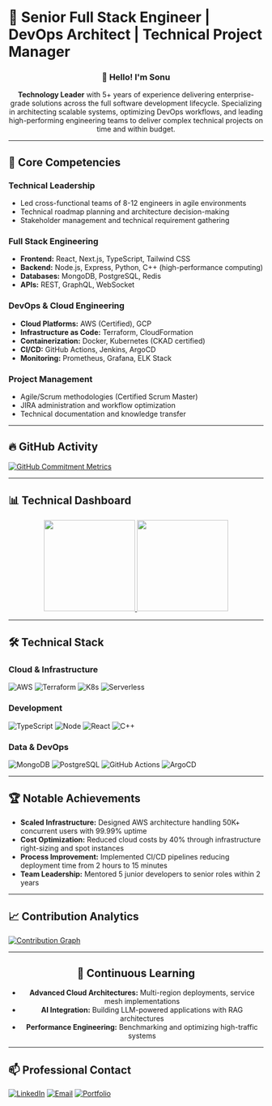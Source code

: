 # 💼 Senior Full Stack Engineer | DevOps Architect | Technical Project Manager

<div align="center">

### 👋 Hello! I'm Sonu

**Technology Leader** with 5+ years of experience delivering enterprise-grade solutions across the full software development lifecycle. Specializing in architecting scalable systems, optimizing DevOps workflows, and leading high-performing engineering teams to deliver complex technical projects on time and within budget.

</div>

---

## 🔹 Core Competencies

### **Technical Leadership**
- Led cross-functional teams of 8-12 engineers in agile environments
- Technical roadmap planning and architecture decision-making
- Stakeholder management and technical requirement gathering

### **Full Stack Engineering**
- **Frontend:** React, Next.js, TypeScript, Tailwind CSS
- **Backend:** Node.js, Express, Python, C++ (high-performance computing)
- **Databases:** MongoDB, PostgreSQL, Redis
- **APIs:** REST, GraphQL, WebSocket

### **DevOps & Cloud Engineering**
- **Cloud Platforms:** AWS (Certified), GCP
- **Infrastructure as Code:** Terraform, CloudFormation
- **Containerization:** Docker, Kubernetes (CKAD certified)
- **CI/CD:** GitHub Actions, Jenkins, ArgoCD
- **Monitoring:** Prometheus, Grafana, ELK Stack

### **Project Management**
- Agile/Scrum methodologies (Certified Scrum Master)
- JIRA administration and workflow optimization
- Technical documentation and knowledge transfer

---

## 🔥 GitHub Activity

[![GitHub Commitment Metrics](https://github-readme-streak-stats.herokuapp.com/?user=Solo-Player-Kirito&theme=dark&hide_border=true&background=0D1117&stroke=2D7FF9&ring=2D7FF9&fire=F86624&currStreakLabel=2D7FF9)](https://github.com/Solo-Player-Kirito)

---

## 📊 Technical Dashboard

<div align="center">
<a href="https://github.com/Solo-Player-Kirito">
    <img height="180em" src="https://github-readme-stats.vercel.app/api?username=Solo-Player-Kirito&show_icons=true&theme=dark&hide_border=true&bg_color=0D1117&title_color=2D7FF9&icon_color=F86624&text_color=FFFFFF&include_all_commits=true&count_private=true&custom_title=Development+Metrics"/>
    <img height="180em" src="https://github-readme-stats.vercel.app/api/top-langs/?username=Solo-Player-Kirito&layout=compact&theme=dark&hide_border=true&bg_color=0D1117&title_color=2D7FF9&text_color=FFFFFF&langs_count=8&exclude_repo=dotfiles"/>
</a>
</div>

---

## 🛠️ Technical Stack

### **Cloud & Infrastructure**
![AWS](https://img.shields.io/badge/AWS-Professional-232F3E?style=for-the-badge&logo=amazon-aws&logoColor=white)
![Terraform](https://img.shields.io/badge/Terraform-Expert-7B42BC?style=for-the-badge&logo=terraform&logoColor=white)
![K8s](https://img.shields.io/badge/Kubernetes-Certified-326CE5?style=for-the-badge&logo=kubernetes&logoColor=white)
![Serverless](https://img.shields.io/badge/Serverless-Architect-FD5750?style=for-the-badge&logo=serverless&logoColor=white)

### **Development**
![TypeScript](https://img.shields.io/badge/TypeScript-Expert-3178C6?style=for-the-badge&logo=typescript&logoColor=white)
![Node](https://img.shields.io/badge/Node.js-Production-339933?style=for-the-badge&logo=nodedotjs&logoColor=white)
![React](https://img.shields.io/badge/React-Advanced-61DAFB?style=for-the-badge&logo=react&logoColor=black)
![C++](https://img.shields.io/badge/C++-Performance-00599C?style=for-the-badge&logo=c%2B%2B&logoColor=white)

### **Data & DevOps**
![MongoDB](https://img.shields.io/badge/MongoDB-Sharding-47A248?style=for-the-badge&logo=mongodb&logoColor=white)
![PostgreSQL](https://img.shields.io/badge/PostgreSQL-Optimized-4169E1?style=for-the-badge&logo=postgresql&logoColor=white)
![GitHub Actions](https://img.shields.io/badge/GitHub_Actions-Expert-2088FF?style=for-the-badge&logo=github-actions&logoColor=white)
![ArgoCD](https://img.shields.io/badge/ArgoCD-GitOps-EF7B4D?style=for-the-badge&logo=argo&logoColor=white)

---

## 🏆 Notable Achievements

- **Scaled Infrastructure:** Designed AWS architecture handling 50K+ concurrent users with 99.99% uptime
- **Cost Optimization:** Reduced cloud costs by 40% through infrastructure right-sizing and spot instances
- **Process Improvement:** Implemented CI/CD pipelines reducing deployment time from 2 hours to 15 minutes
- **Team Leadership:** Mentored 5 junior developers to senior roles within 2 years

---

## 📈 Contribution Analytics

[![Contribution Graph](https://github-readme-activity-graph.vercel.app/graph?username=Solo-Player-Kirito&theme=github-dark&hide_border=true&area=true&custom_title=Development+Activity)](https://github.com/Solo-Player-Kirito)

---

<div align="center">

## 🌱 Continuous Learning

- **Advanced Cloud Architectures:** Multi-region deployments, service mesh implementations
- **AI Integration:** Building LLM-powered applications with RAG architectures
- **Performance Engineering:** Benchmarking and optimizing high-traffic systems

</div>

---

## 📫 Professional Contact

[![LinkedIn](https://img.shields.io/badge/Connect_on_LinkedIn-0077B5?style=for-the-badge&logo=linkedin&logoColor=white)](https://linkedin.com/in/yourprofile)
[![Email](https://img.shields.io/badge/Contact_Me-D14836?style=for-the-badge&logo=gmail&logoColor=white)](mailto:sonu.kumar@example.com)
[![Portfolio](https://img.shields.io/badge/View_Portfolio-FF7139?style=for-the-badge&logo=firefox&logoColor=white)](https://yourportfolio.com)
